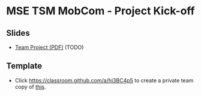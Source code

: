 # MSE TSM MobCom - Project Kick-off
## Slides
* [Team Project (PDF)](http://www.tamberg.org/mse/2024/hs/TSM_MobCom_TeamProject.pdf) (TODO)

## Template
* Click https://classroom.github.com/a/hi3BC4p5 to create a private team copy of [this](../../../../mse-tsm-mobcom-project/blob/master/README.md).
